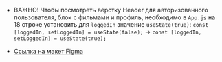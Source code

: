 * ВАЖНО!
Чтобы посмотреть вёрстку Header для авторизованного пользователя, блок с фильмами и профиль, необходимо в `App.js` на 18 строке установить для `loggedIn` значение `useState(true)`:
`const [loggedIn, setLoggedIn] = useState(false);` -> `const [loggedIn, setLoggedIn] = useState(true);`


* [Ссылка на макет Figma](https://www.figma.com/file/6FMWkB94wE7KTkcCgUXtnC/light-1?type=design&node-id=1-11735&mode=design&t=21aLT7A6vJAjQ7X1-0)